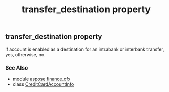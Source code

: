 ﻿---
title: transfer_destination property
second_title: Aspose.Finance for Python via .NET API References
description: 
type: docs
weight: 70
url: /python-net/aspose.finance.ofx/creditcardaccountinfo/transfer_destination/
is_root: false
---

## transfer_destination property


if account is enabled as a destination for an intrabank or interbank transfer, yes, otherwise, no.

### See Also
* module [aspose.finance.ofx](../../)
* class [CreditCardAccountInfo](/finance/python-net/aspose.finance.ofx/creditcardaccountinfo)

